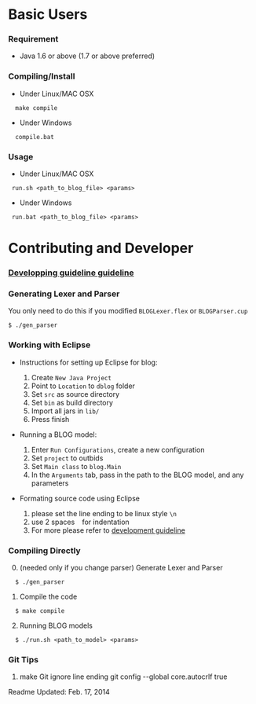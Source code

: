 # Basic Users
### Requirement
- Java 1.6 or above (1.7 or above preferred)

### Compiling/Install
- Under Linux/MAC OSX
```
  make compile
```
- Under Windows
```
  compile.bat
```

### Usage
- Under Linux/MAC OSX
```
 run.sh <path_to_blog_file> <params>
```
- Under Windows
```
 run.bat <path_to_blog_file> <params>
```

# Contributing and Developer
### [Developping guideline guideline](Home)

### Generating Lexer and Parser
You only need to do this if you modified `BLOGLexer.flex` or `BLOGParser.cup`
```
$ ./gen_parser
```

### Working with Eclipse
- Instructions for setting up Eclipse for blog:
  1. Create `New Java Project` 
  2. Point to `Location` to `dblog` folder
  3. Set `src` as source directory
  4. Set `bin` as build directory
  5. Import all jars in `lib/`
  6. Press finish

- Running a BLOG model:
  1. Enter `Run Configurations`, create a new configuration
  2. Set `project` to outbids
  3. Set `Main class` to `blog.Main`
  4. In the `Arguments` tab, pass in the path to the BLOG model, and any parameters

- Formating source code using Eclipse
  1. please set the line ending to be linux style `\n`
  2. use 2 spaces ` ` for indentation
  3. For more please refer to [development guideline](Home)

### Compiling Directly
0. (needed only if you change parser) Generate Lexer and Parser 
```
  $ ./gen_parser
```
1. Compile the code 
```
  $ make compile
```
2. Running BLOG models 
```
  $ ./run.sh <path_to_model> <params>
```

### Git Tips
1. make Git ignore line ending
 git config --global core.autocrlf true


Readme Updated: Feb. 17, 2014
